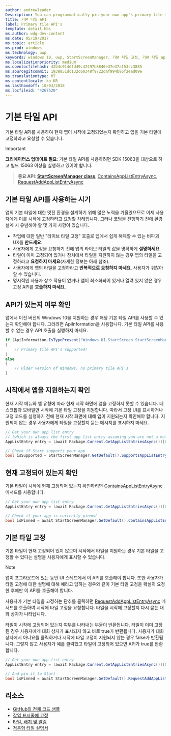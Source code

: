 ```yaml
---
author: andrewleader
Description: You can programmatically pin your own app's primary tile to Start, just like you can pin secondary tiles. And you can check whether it's currently pinned.
title: 기본 타일 API
label: Primary tile API's
template: detail.hbs
ms.author: wdg-dev-content
ms.date: 05/19/2017
ms.topic: article
ms.prod: windows
ms.technology: uwp
keywords: windows 10, uwp, StartScreenManager, 기본 타일 고정, 기본 타일 api, 타일이 고정되었는지 확인, live tile
ms.localizationpriority: medium
ms.openlocfilehash: 42b4c014dfd49c42497b8846e37e37af53cc3885
ms.sourcegitcommit: 1938851dc132c60348f9722daf994b86f2ead09e
ms.translationtype: MT
ms.contentlocale: ko-KR
ms.lasthandoff: 10/03/2018
ms.locfileid: "4267520"
---
```

# <a name="primary-tile-apis"></a>기본 타일 API
 

기본 타일 API를 사용하여 현재 앱이 시작에 고정되었는지 확인하고 앱을 기본 타일에 고정하라고 요청할 수 있습니다.

> [!IMPORTANT]
> **크리에이터스 업데이트 필요**: 기본 타일 API를 사용하려면 SDK 15063을 대상으로 하고 빌드 15063 이상을 실행하고 있어야 합니다.

> **중요 API**: [**StartScreenManager class**](https://docs.microsoft.com/uwp/api/windows.ui.startscreen.startscreenmanager), [ContainsAppListEntryAsync](https://docs.microsoft.com/uwp/api/windows.ui.startscreen.startscreenmanager#Windows_UI_StartScreen_StartScreenManager_ContainsAppListEntryAsync_Windows_ApplicationModel_Core_AppListEntry_), [RequestAddAppListEntryAsync](https://docs.microsoft.com/uwp/api/windows.ui.startscreen.startscreenmanager#Windows_UI_StartScreen_StartScreenManager_RequestAddAppListEntryAsync_Windows_ApplicationModel_Core_AppListEntry_)


## <a name="when-to-use-primary-tile-apis"></a>기본 타일 API를 사용하는 시기

앱의 기본 타일에 대한 멋진 환경을 설계하기 위해 많은 노력을 기울였으므로 이제 사용자에게 이를 시작에 고정하라고 요청할 차례입니다. 그러나 코딩을 진행하기 전에 환경 설계 시 유념해야 할 몇 가지 사항이 있습니다.

* 작업에 대한 일반 "라이브 타일 고정" 호출로 앱에서 쉽게 해제할 수 있는 비파괴 UX를 **만드세요**.
* 사용자에게 고정을 요청하기 전에 앱의 라이브 타일의 값을 명확하게 **설명하세요**.
* 타일이 이미 고정되어 있거나 장치에서 타일을 지원하지 않는 경우 앱의 타일을 고정하라고 **요청하지 마세요**(자세한 정보는 아래 참조).
* 사용자에게 앱의 타일을 고정하라고 **반복적으로 요청하지 마세요**. 사용자가 귀찮아할 수 있습니다.
* 명시적인 사용자 상호 작용이 없거나 앱이 최소화되어 있거나 열려 있지 않은 경우 고정 API를 **호출하지 마세요**.


## <a name="checking-whether-the-apis-exist"></a>API가 있는지 여부 확인

앱에서 이전 버전의 Windows 10을 지원하는 경우 해당 기본 타일 API를 사용할 수 있는지 확인해야 합니다. 그러려면 ApiInformation을 사용합니다. 기본 타일 API를 사용할 수 없는 경우 API 호출을 실행하지 마세요.

```csharp
if (ApiInformation.IsTypePresent("Windows.UI.StartScreen.StartScreenManager"))
{
    // Primary tile API's supported!
}
else
{
    // Older version of Windows, no primary tile API's
}
```


## <a name="check-if-start-supports-your-app"></a>시작에서 앱을 지원하는지 확인

현재 시작 메뉴와 앱 유형에 따라 현재 시작 화면에 앱을 고정하지 못할 수 있습니다. 데스크톱과 모바일만 시작에 기본 타일 고정을 지원합니다. 따라서 고정 UI를 표시하거나 고정 코드를 실행하기 전에 현재 시작 화면에 대해 앱이 지원되는지 확인해야 합니다. 지원되지 않는 경우 사용자에게 타일을 고정할지 묻는 메시지를 표시하지 마세요.

```csharp
// Get your own app list entry
// (which is always the first app list entry assuming you are not a multi-app package)
AppListEntry entry = (await Package.Current.GetAppListEntriesAsync())[0];

// Check if Start supports your app
bool isSupported = StartScreenManager.GetDefault().SupportsAppListEntry(entry);
```


## <a name="check-whether-youre-currently-pinned"></a>현재 고정되어 있는지 확인

기본 타일이 시작에 현재 고정되어 있는지 확인하려면 [ContainsAppListEntryAsync](https://docs.microsoft.com/uwp/api/windows.ui.startscreen.startscreenmanager#Windows_UI_StartScreen_StartScreenManager_ContainsAppListEntryAsync_Windows_ApplicationModel_Core_AppListEntry_) 메서드를 사용합니다.

```csharp
// Get your own app list entry
AppListEntry entry = (await Package.Current.GetAppListEntriesAsync())[0];

// Check if your app is currently pinned
bool isPinned = await StartScreenManager.GetDefault().ContainsAppListEntryAsync(entry);
```


##  <a name="pin-your-primary-tile"></a>기본 타일 고정

기본 타일이 현재 고정되어 있지 않으며 시작에서 타일을 지원하는 경우 기본 타일을 고정할 수 있다는 설명을 사용자에게 표시할 수 있습니다.

> [!NOTE]
> 앱이 포그라운드에 있는 동안 UI 스레드에서 이 API를 호출해야 합니다. 또한 사용자가 타일 고정에 대한 설명에 대해 예라고 답하는 경우와 같이 기본 타일 고정을 확실히 요청한 후에만 이 API를 호출해야 합니다.

사용자가 기본 타일을 고정하는 단추를 클릭하면 [RequestAddAppListEntryAsync](https://docs.microsoft.com/uwp/api/windows.ui.startscreen.startscreenmanager#Windows_UI_StartScreen_StartScreenManager_RequestAddAppListEntryAsync_Windows_ApplicationModel_Core_AppListEntry_) 메서드를 호출하여 시작에 타일 고정을 요청합니다. 타일을 시작에 고정할지 다시 묻는 대화 상자가 나타납니다.

타일이 시작에 고정되어 있는지 여부를 나타내는 부울이 반환됩니다. 타일이 이미 고정된 경우 사용자에게 대화 상자가 표시되지 않고 바로 true가 반환됩니다. 사용자가 대화 상자에서 아니요를 클릭하거나 시작에 타일 고정이 지원되지 않는 경우 false가 반환됩니다. 그렇지 않고 사용자가 예를 클릭했고 타일이 고정되어 있으면 API가 true를 반환합니다.

```csharp
// Get your own app list entry
AppListEntry entry = (await Package.Current.GetAppListEntriesAsync())[0];

// And pin it to Start
bool isPinned = await StartScreenManager.GetDefault().RequestAddAppListEntryAsync(entry);
```


## <a name="resources"></a>리소스

* [GitHub의 전체 코드 샘플](https://github.com/WindowsNotifications/quickstart-pin-primary-tile)
* [작업 표시줄에 고정](../pin-to-taskbar.md)
* [타일, 배지 및 알림](index.md)
* [적응형 타일 설명서](create-adaptive-tiles.md)
